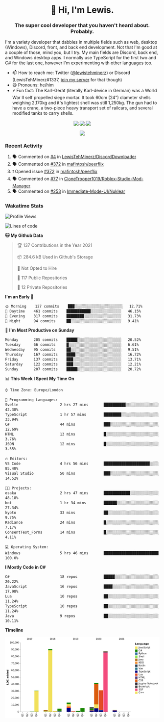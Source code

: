 <h1 align="center">👋 Hi, I'm Lewis.</h1>
<h3 align="center">The super cool developer that you haven't heard about. Probably.</h3>

I'm a variety developer that dabbles in multiple fields such as web, desktop (Windows), Discord, front, and back end development. Not that I'm good at a couple of those, mind you, but I try. My main fields are Discord, back end, and Windows desktop apps. I normally use TypeScript for the first two and C# for the last one, however I'm experimenting with other languages too.

- 📫 How to reach me: Twitter ([@lewistehminerz](https://twitter.com/lewistehminerz)) or Discord (LewisTehMinerz#1337, [join my server](https://discord.gg/XnUh7JB) for that though)
- 😄 Pronouns: he/him
- ⚡ Fun fact: The Karl-Gerät (literally Karl-device in German) was a World War II self propelled siege mortar. It took 60cm (24") diameter shells weighing 2,170kg and it's lightest shell was still 1,250kg. The gun had to have a crane, a two-piece heavy transport set of railcars, and several modified tanks to carry shells.

<p align="center">
  <a href="https://github.com/anuraghazra/github-readme-stats">
    <img align="center" src="https://github-readme-stats.vercel.app/api?username=LewisTehMinerz&count_private=true&show_icons=true&theme=gruvbox">
  </a>
  <a href="https://github.com/anuraghazra/github-readme-stats">
    <img align="center" src="https://github-readme-stats.vercel.app/api/top-langs?username=LewisTehMinerz&layout=compact&theme=gruvbox">
  </a>
  <a href="https://github.com/anuraghazra/github-readme-stats">
    <img align="center" src="https://github-readme-stats.vercel.app/api/wakatime?username=LewisTehMinerz&layout=compact&theme=gruvbox">
  </a>
</p>

<p align="center">
  <a href="https://github.com/ryo-ma/github-profile-trophy">
    <img align="center" src="https://github-profile-trophy.vercel.app/?username=ryo-ma&theme=gruvbox">
  </a>
</p>

### Recent Activity
<!--START_SECTION:activity-->
1. 🗣 Commented on [#4](https://github.com/LewisTehMinerz/DiscordDownloader/issues/4) in [LewisTehMinerz/DiscordDownloader](https://github.com/LewisTehMinerz/DiscordDownloader)
2. 🗣 Commented on [#372](https://github.com/mafintosh/peerflix/issues/372) in [mafintosh/peerflix](https://github.com/mafintosh/peerflix)
3. ❗️ Opened issue [#372](https://github.com/mafintosh/peerflix/issues/372) in [mafintosh/peerflix](https://github.com/mafintosh/peerflix)
4. 🗣 Commented on [#77](https://github.com/CloneTrooper1019/Roblox-Studio-Mod-Manager/issues/77) in [CloneTrooper1019/Roblox-Studio-Mod-Manager](https://github.com/CloneTrooper1019/Roblox-Studio-Mod-Manager)
5. 🗣 Commented on [#253](https://github.com/Immediate-Mode-UI/Nuklear/issues/253) in [Immediate-Mode-UI/Nuklear](https://github.com/Immediate-Mode-UI/Nuklear)
<!--END_SECTION:activity-->

### Wakatime Stats
<!--START_SECTION:waka-->
![Profile Views](http://img.shields.io/badge/Profile%20Views-8-blue)

![Lines of code](https://img.shields.io/badge/From%20Hello%20World%20I%27ve%20Written-320471%20lines%20of%20code-blue)

**🐱 My Github Data** 

> 🏆 137 Contributions in the Year 2021
 > 
> 📦 284.6 kB Used in Github's Storage 
 > 
> 🚫 Not Opted to Hire
 > 
> 📜 117 Public Repositories 
 > 
> 🔑 12 Private Repositories  
 > 
**I'm an Early 🐤** 

```text
🌞 Morning    127 commits    ███░░░░░░░░░░░░░░░░░░░░░░   12.71% 
🌆 Daytime    461 commits    ███████████░░░░░░░░░░░░░░   46.15% 
🌃 Evening    317 commits    ████████░░░░░░░░░░░░░░░░░   31.73% 
🌙 Night      94 commits     ██░░░░░░░░░░░░░░░░░░░░░░░   9.41%

```
📅 **I'm Most Productive on Sunday** 

```text
Monday       205 commits    █████░░░░░░░░░░░░░░░░░░░░   20.52% 
Tuesday      66 commits     █░░░░░░░░░░░░░░░░░░░░░░░░   6.61% 
Wednesday    95 commits     ██░░░░░░░░░░░░░░░░░░░░░░░   9.51% 
Thursday     167 commits    ████░░░░░░░░░░░░░░░░░░░░░   16.72% 
Friday       137 commits    ███░░░░░░░░░░░░░░░░░░░░░░   13.71% 
Saturday     122 commits    ███░░░░░░░░░░░░░░░░░░░░░░   12.21% 
Sunday       207 commits    █████░░░░░░░░░░░░░░░░░░░░   20.72%

```


📊 **This Week I Spent My Time On** 

```text
⌚︎ Time Zone: Europe/London

💬 Programming Languages: 
Svelte                   2 hrs 27 mins       ██████████░░░░░░░░░░░░░░░   42.38% 
TypeScript               1 hr 57 mins        ████████░░░░░░░░░░░░░░░░░   33.94% 
C#                       44 mins             ███░░░░░░░░░░░░░░░░░░░░░░   12.69% 
HTML                     13 mins             █░░░░░░░░░░░░░░░░░░░░░░░░   3.76% 
JSON                     12 mins             █░░░░░░░░░░░░░░░░░░░░░░░░   3.55%

🔥 Editors: 
VS Code                  4 hrs 56 mins       █████████████████████░░░░   85.48% 
Visual Studio            50 mins             ███░░░░░░░░░░░░░░░░░░░░░░   14.52%

🐱‍💻 Projects: 
osaka                    2 hrs 47 mins       ████████████░░░░░░░░░░░░░   48.18% 
bot                      1 hr 34 mins        ██████░░░░░░░░░░░░░░░░░░░   27.34% 
kyoto                    33 mins             ██░░░░░░░░░░░░░░░░░░░░░░░   9.75% 
Radiance                 24 mins             █░░░░░░░░░░░░░░░░░░░░░░░░   7.17% 
ConsentTest_Forms        14 mins             █░░░░░░░░░░░░░░░░░░░░░░░░   4.11%

💻 Operating System: 
Windows                  5 hrs 46 mins       █████████████████████████   100.0%

```

**I Mostly Code in C#** 

```text
C#                       18 repos            █████░░░░░░░░░░░░░░░░░░░░   20.22% 
JavaScript               16 repos            ████░░░░░░░░░░░░░░░░░░░░░   17.98% 
Lua                      10 repos            ██░░░░░░░░░░░░░░░░░░░░░░░   11.24% 
TypeScript               10 repos            ██░░░░░░░░░░░░░░░░░░░░░░░   11.24% 
Java                     9 repos             ██░░░░░░░░░░░░░░░░░░░░░░░   10.11%

```


**Timeline**

![Chart not found](https://raw.githubusercontent.com/LewisTehMinerz/LewisTehMinerz/master/charts/bar_graph.png) 


<!--END_SECTION:waka-->
